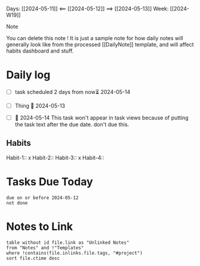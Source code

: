 Days: [[2024-05-11]] <== [[2024-05-12]] ==> [[2024-05-13]]
Week: [[2024-W19]]

> [!NOTE]
> You can delete this note ! It is just a sample note for how daily notes will generally look like from the processed [[DailyNote]] template, and will affect habits dashboard and stuff.

# Daily log

- [ ] task scheduled 2 days from now⏳ 2024-05-14 
- [ ] Thing 📅 2024-05-13 
- [ ] 📅 2024-05-14 This task won't appear in task views because of putting the task text after the due date. don't due this.


## Habits
Habit-1:: x
Habit-2::
Habit-3:: x
Habit-4:: 


# Tasks Due Today
```tasks
due on or before 2024-05-12
not done
```


# Notes to Link

```dataview
table without id file.link as "Unlinked Notes"
from "Notes" and !"Templates"
where !contains(file.inlinks.file.tags, "#project")
sort file.ctime desc
```


